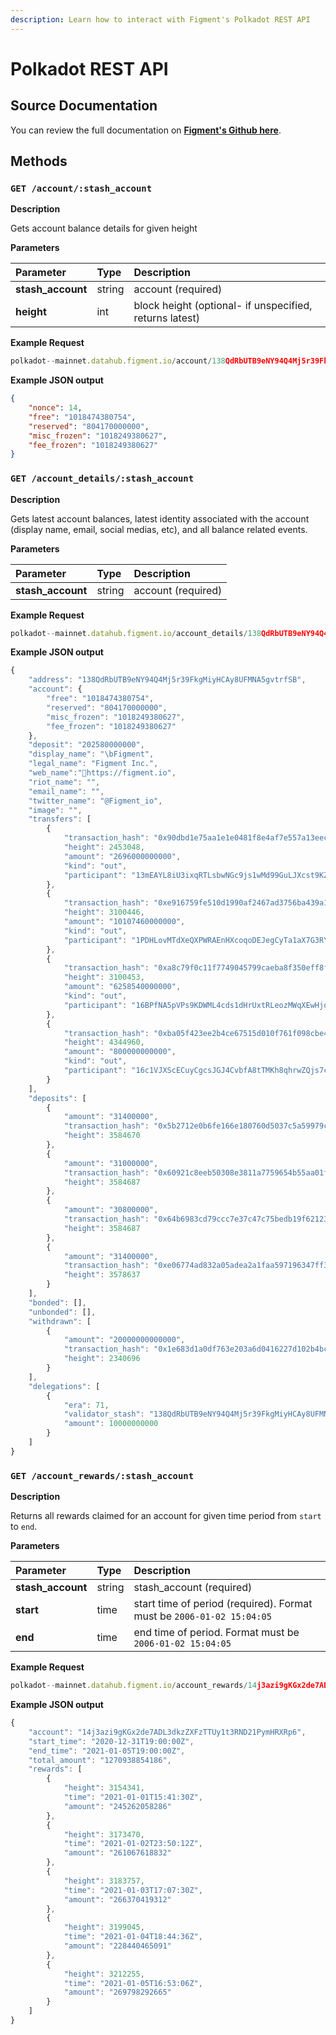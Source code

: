 ```yaml
---
description: Learn how to interact with Figment's Polkadot REST API
---
```


# Polkadot REST API

## Source Documentation

You can review the full documentation on [**Figment's Github here**](https://github.com/figment-networks/polkadothub-indexer/tree/master#available-endpoints).

## Methods

### `GET /account/:stash_account`

**Description**

Gets account balance details for given height

**Parameters**

| **Parameter** | Type | Description |
| :--- | :--- | :--- |
| **stash_account** | string | account (required) |
| **height** | int | block height (optional- if unspecified, returns latest) |


**Example Request**

```javascript
polkadot--mainnet.datahub.figment.io/account/138QdRbUTB9eNY94Q4Mj5r39FkgMiyHCAy8UFMNA5gvtrfSB
```

**Example JSON output**

```json
{
    "nonce": 14,
    "free": "1018474380754",
    "reserved": "804170000000",
    "misc_frozen": "1018249380627",
    "fee_frozen": "1018249380627"
}
```

### `GET /account_details/:stash_account`

**Description**

Gets latest account balances, latest identity associated with the account (display name, email, social medias, etc), and all balance related events.

**Parameters**

| **Parameter** | Type | Description |
| :--- | :--- | :--- |
| **stash_account** | string | account (required) |

**Example Request**

```javascript
polkadot--mainnet.datahub.figment.io/account_details/138QdRbUTB9eNY94Q4Mj5r39FkgMiyHCAy8UFMNA5gvtrfSB

```

**Example JSON output**

```javascript
{
    "address": "138QdRbUTB9eNY94Q4Mj5r39FkgMiyHCAy8UFMNA5gvtrfSB",
    "account": {
        "free": "1018474380754",
        "reserved": "804170000000",
        "misc_frozen": "1018249380627",
        "fee_frozen": "1018249380627"
    },
    "deposit": "202580000000",
    "display_name": "\bFigment",
    "legal_name": "Figment Inc.",
    "web_name":"https://figment.io",
    "riot_name": "",
    "email_name": "",
    "twitter_name": "@Figment_io",
    "image": "",
    "transfers": [
        {
            "transaction_hash": "0x90dbd1e75aa1e1e0481f8e4af7e557a13eecd39ab70b57e3d867239895bcff6b",
            "height": 2453048,
            "amount": "2696000000000",
            "kind": "out",
            "participant": "13mEAYL8iU3ixqRTLsbwNGc9js1wMd99GuLJXcst9KZcPfuU"
        },
        {
            "transaction_hash": "0xe916759fe510d1990af2467ad3756ba439a17129e1bfc50618670e15fde52ab2",
            "height": 3100446,
            "amount": "10107460000000",
            "kind": "out",
            "participant": "1PDHLovMTdXeQXPWRAEnHXcoqoDEJegCyTa1aX7G3RYn4ZH"
        },
        {
            "transaction_hash": "0xa8c79f0c11f7749045799caeba8f350eff8f902e1ffb2cfc65d6dc807eb17520",
            "height": 3100453,
            "amount": "6258540000000",
            "kind": "out",
            "participant": "16BPfNA5pVPs9KDWML4cds1dHrUxtRLeozMWqXEwHjqTn6YU"
        },
        {
            "transaction_hash": "0xba05f423ee2b4ce67515d010f761f098cbe472a2a9bdc9fa2668e3d93987030a",
            "height": 4344960,
            "amount": "800000000000",
            "kind": "out",
            "participant": "16c1VJXScECuyCgcsJGJ4CvbfA8tTMKh8qhrwZQjs7cDNska"
        }
    ],
    "deposits": [
        {
            "amount": "31400000",
            "transaction_hash": "0x5b2712e0b6fe166e180760d5037c5a59979c246a3ef50c22b54dd791a324667a",
            "height": 3584670
        },
        {
            "amount": "31000000",
            "transaction_hash": "0x60921c8eeb50308e3811a7759654b55aa01f2de12431865da8ec32348406e2ae",
            "height": 3584687
        },
        {
            "amount": "30800000",
            "transaction_hash": "0x64b6983cd79ccc7e37c47c75bedb19f6212331e2ac3b4ec200febf41d0f34170",
            "height": 3584687
        },
        {
            "amount": "31400000",
            "transaction_hash": "0xe06774ad832a05adea2a1faa597196347ff36c1dbb1b90b1b348425db05629f9",
            "height": 3578637
        }
    ],
    "bonded": [],
    "unbonded": [],
    "withdrawn": [
        {
            "amount": "20000000000000",
            "transaction_hash": "0x1e683d1a0df763e203a6d0416227d102b4bc2ad6c282f31c7f3404836abb5c53",
            "height": 2340696
        }
    ],
    "delegations": [
        {
            "era": 71,
            "validator_stash": "138QdRbUTB9eNY94Q4Mj5r39FkgMiyHCAy8UFMNA5gvtrfSB",
            "amount": 10000000000
        }
    ]
}
```

### `GET /account_rewards/:stash_account`

**Description**

Returns all rewards claimed for an account for given time period from `start` to `end`. 

**Parameters**

| **Parameter** | Type | Description |
| :--- | :--- | :--- |
| **stash_account** | string | stash_account (required) |
| **start** | time | start time of period (required). Format must be `2006-01-02 15:04:05` |
| **end** | time | end time of period. Format must be `2006-01-02 15:04:05` |


**Example Request**

```javascript
polkadot--mainnet.datahub.figment.io/account_rewards/14j3azi9gKGx2de7ADL3dkzZXFzTTUy1t3RND21PymHRXRp6?start=2020-12-31 19:00:00&end=2021-01-05 19:00:00
```

**Example JSON output**

```javascript
{
    "account": "14j3azi9gKGx2de7ADL3dkzZXFzTTUy1t3RND21PymHRXRp6",
    "start_time": "2020-12-31T19:00:00Z",
    "end_time": "2021-01-05T19:00:00Z",
    "total_amount": "1270938854186",
    "rewards": [
        {
            "height": 3154341,
            "time": "2021-01-01T15:41:30Z",
            "amount": "245262058286"
        },
        {
            "height": 3173470,
            "time": "2021-01-02T23:50:12Z",
            "amount": "261067618832"
        },
        {
            "height": 3183757,
            "time": "2021-01-03T17:07:30Z",
            "amount": "266370419312"
        },
        {
            "height": 3199045,
            "time": "2021-01-04T18:44:36Z",
            "amount": "228440465091"
        },
        {
            "height": 3212255,
            "time": "2021-01-05T16:53:06Z",
            "amount": "269798292665"
        }
    ]
}
```
